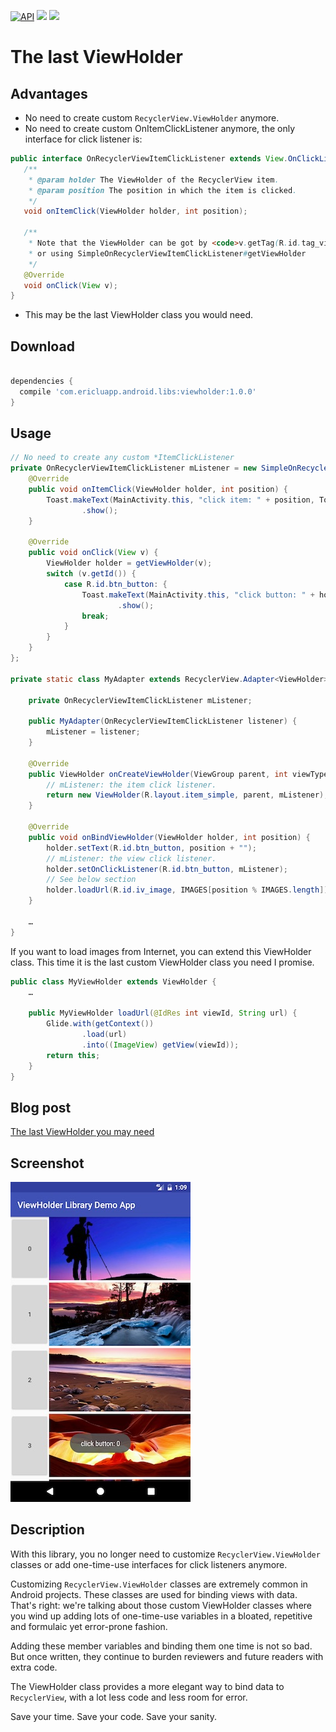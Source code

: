 [![API](https://img.shields.io/badge/API-7%2B-blue.svg?style=flat)](https://android-arsenal.com/api?level=7) <img src="https://img.shields.io/badge/method%20count-52-e91e63.svg"></img> <img src="https://img.shields.io/badge/size-7 KB-e91e63.svg"></img>

# The last ViewHolder

## Advantages

 * No need to create custom `RecyclerView.ViewHolder` anymore.
 * No need to create custom OnItemClickListener anymore, the only interface for click listener is:
 ```java
 public interface OnRecyclerViewItemClickListener extends View.OnClickListener {
    /**
     * @param holder The ViewHolder of the RecyclerView item.
     * @param position The position in which the item is clicked.
     */
    void onItemClick(ViewHolder holder, int position);

    /**
     * Note that the ViewHolder can be got by <code>v.getTag(R.id.tag_viewholder)</code>
     * or using SimpleOnRecyclerViewItemClickListener#getViewHolder
     */
    @Override
    void onClick(View v);
}
 ```
 * This may be the last ViewHolder class you would need.

## Download

```gradle

dependencies {
  compile 'com.ericluapp.android.libs:viewholder:1.0.0'
}

```

## Usage

```java
// No need to create any custom *ItemClickListener
private OnRecyclerViewItemClickListener mListener = new SimpleOnRecyclerViewItemClickListener() {
    @Override
    public void onItemClick(ViewHolder holder, int position) {
        Toast.makeText(MainActivity.this, "click item: " + position, Toast.LENGTH_SHORT)
                .show();
    }

    @Override
    public void onClick(View v) {
        ViewHolder holder = getViewHolder(v);
        switch (v.getId()) {
            case R.id.btn_button: {
                Toast.makeText(MainActivity.this, "click button: " + holder.getAdapterPosition(), Toast.LENGTH_SHORT)
                        .show();
                break;
            }
        }
    }
};

private static class MyAdapter extends RecyclerView.Adapter<ViewHolder> {

    private OnRecyclerViewItemClickListener mListener;

    public MyAdapter(OnRecyclerViewItemClickListener listener) {
        mListener = listener;
    }

    @Override
    public ViewHolder onCreateViewHolder(ViewGroup parent, int viewType) {
        // mListener: the item click listener.
        return new ViewHolder(R.layout.item_simple, parent, mListener);
    }

    @Override
    public void onBindViewHolder(ViewHolder holder, int position) {
        holder.setText(R.id.btn_button, position + "");
        // mListener: the view click listener.
        holder.setOnClickListener(R.id.btn_button, mListener);
        // See below section
        holder.loadUrl(R.id.iv_image, IMAGES[position % IMAGES.length]);
    }

    …
}
```

If you want to load images from Internet, you can extend this ViewHolder class. This time it is the last custom ViewHolder class you need I promise.

```java
public class MyViewHolder extends ViewHolder {
    …

    public MyViewHolder loadUrl(@IdRes int viewId, String url) {
        Glide.with(getContext())
                .load(url)
                .into((ImageView) getView(viewId));
        return this;
    }
}
```

## Blog post
[The last ViewHolder you may need][1]

## Screenshot

![](sample/screenshot/viewholder_sample.jpg)

## Description

With this library, you no longer need to customize `RecyclerView.ViewHolder` classes or add one-time-use interfaces for click listeners anymore.

Customizing `RecyclerView.ViewHolder` classes are extremely common in Android projects. These classes are used for binding views with data. That's right: we're talking about those custom ViewHolder classes where you wind up adding lots of one-time-use variables in a bloated, repetitive and formulaic yet error-prone fashion.

Adding these member variables and binding them one time is not so bad. But once written, they continue to burden reviewers and future readers with extra code.

The ViewHolder class provides a more elegant way to bind data to `RecyclerView`, with a lot less code and less room for error.

Save your time. Save your code. Save your sanity.

[1]: https://medium.com/@ericluapp/the-last-viewholder-you-may-need-4e4ce46efcae